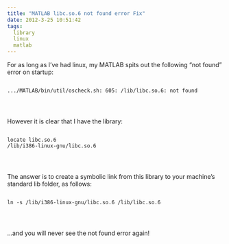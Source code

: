 ```yaml
---
title: "MATLAB libc.so.6 not found error Fix"
date: 2012-3-25 10:51:42
tags:
  library
  linux
  matlab
---
```



For as long as I’ve had linux, my MATLAB spits out the following “not found” error on startup:

<pre>
<code>
.../MATLAB/bin/util/oscheck.sh: 605: /lib/libc.so.6: not found
</pre>
</code>

However it is clear that I have the library:

<pre>
<code>
locate libc.so.6
/lib/i386-linux-gnu/libc.so.6
</pre>
</code>

The answer is to create a symbolic link from this library to your machine’s standard lib folder, as follows:

<pre>
<code>
ln -s /lib/i386-linux-gnu/libc.so.6 /lib/libc.so.6
</pre>
</code>

…and you will never see the not found error again!


